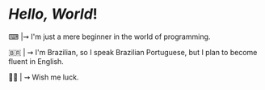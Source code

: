 # _Hello, World_!

⌨ |⇝ I'm just a mere beginner in the world of programming.

🇧🇷 | ⇝ I'm Brazilian, so I speak Brazilian Portuguese, but I plan to become fluent in English.

🙏🏼 | ⇝ Wish me luck.

